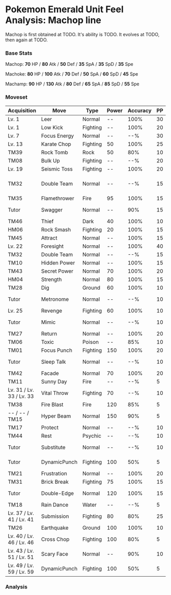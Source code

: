 # Pokemon Emerald Unit Feel Analysis: Machop line

Machop is first obtained at TODO. It's ability is TODO. It evolves at TODO, then again at TODO.

### Base Stats

Machop: **70** HP / **80** Atk / **50** Def / **35** SpA / **35** SpD / **35** Spe

Machoke: **80** HP / **100** Atk / **70** Def / **50** SpA / **60** SpD / **45** Spe

Machamp: **90** HP / **130** Atk / **80** Def / **65** SpA / **85** SpD / **55** Spe

### Moveset

|Acquisition             |Move        |Type    |Power|Accuracy|PP |Notes                    |
|---                     |---         |---     |---  |---     |---|---                      |
|Lv. 1                   |Leer        |Normal  |--   |100%    |30 |                         |
|Lv. 1                   |Low Kick    |Fighting|--   |100%    |20 |                         |
|Lv. 7                   |Focus Energy|Normal  |--   |--%     |30 |                         |
|Lv. 13                  |Karate Chop |Fighting|50   |100%    |25 |                         |
|TM39                    |Rock Tomb   |Rock    |50   |80%     |10 |                         |
|TM08                    |Bulk Up     |Fighting|--   |--%     |20 |                         |
|Lv. 19                  |Seismic Toss|Fighting|--   |100%    |20 |                         |
|TM32                    |Double Team |Normal  |--   |--%     |15 |Buy at Game Corner       |
|TM35                    |Flamethrower|Fire    |95   |100%    |15 |                         |
|Tutor                   |Swagger     |Normal  |--   |90%     |15 |Emerald only             |
|TM46                    |Thief       |Dark    |40   |100%    |10 |                         |
|HM06                    |Rock Smash  |Fighting|20   |100%    |15 |                         |
|TM45                    |Attract     |Normal  |--   |100%    |15 |                         |
|Lv. 22                  |Foresight   |Normal  |--   |100%    |40 |                         |
|TM32                    |Double Team |Normal  |--   |--%     |15 |                         |
|TM10                    |Hidden Power|Normal  |--   |100%    |15 |                         |
|TM43                    |Secret Power|Normal  |70   |100%    |20 |                         |
|HM04                    |Strength    |Normal  |80   |100%    |15 |                         |
|TM28                    |Dig         |Ground  |60   |100%    |10 |                         |
|Tutor                   |Metronome   |Normal  |--   |--%     |10 |Emerald only             |
|Lv. 25                  |Revenge     |Fighting|60   |100%    |10 |                         |
|Tutor                   |Mimic       |Normal  |--   |--%     |10 |Emerald only             |
|TM27                    |Return      |Normal  |--   |100%    |20 |                         |
|TM06                    |Toxic       |Poison  |--   |85%     |10 |                         |
|TM01                    |Focus Punch |Fighting|150  |100%    |20 |                         |
|Tutor                   |Sleep Talk  |Normal  |--   |--%     |10 |Emerald only             |
|TM42                    |Facade      |Normal  |70   |100%    |20 |                         |
|TM11                    |Sunny Day   |Fire    |--   |--%     |5  |                         |
|Lv. 31 / Lv. 33 / Lv. 33|Vital Throw |Fighting|70   |--%     |10 |                         |
|TM38                    |Fire Blast  |Fire    |120  |85%     |5  |                         |
|-- / -- / TM15          |Hyper Beam  |Normal  |150  |90%     |5  |                         |
|TM17                    |Protect     |Normal  |--   |--%     |10 |                         |
|TM44                    |Rest        |Psychic |--   |--%     |10 |                         |
|Tutor                   |Substitute  |Normal  |--   |--%     |10 |Emerald only             |
|Tutor                   |DynamicPunch|Fighting|100  |50%     |5  |Emerald only             |
|TM21                    |Frustration |Normal  |--   |100%    |20 |                         |
|TM31                    |Brick Break |Fighting|75   |100%    |15 |                         |
|Tutor                   |Double-Edge |Normal  |120  |100%    |15 |Emerald only             |
|TM18                    |Rain Dance  |Water   |--   |--%     |5  |                         |
|Lv. 37 / Lv. 41 / Lv. 41|Submission  |Fighting|80   |80%     |25 |                         |
|TM26                    |Earthquake  |Ground  |100  |100%    |10 |                         |
|Lv. 40 / Lv. 46 / Lv. 46|Cross Chop  |Fighting|100  |80%     |5  |                         |
|Lv. 43 / Lv. 51 / Lv. 51|Scary Face  |Normal  |--   |90%     |10 |                         |
|Lv. 49 / Lv. 59 / Lv. 59|DynamicPunch|Fighting|100  |50%     |5  |                         |

### Analysis